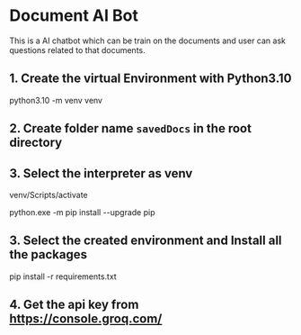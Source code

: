 # Document AI Bot
This is a AI chatbot which can be train on the documents and user can ask questions related to that documents.




## 1. Create the virtual Environment with Python3.10
python3.10 -m venv venv

## 2. Create folder name `savedDocs` in the root directory

## 3. Select the interpreter as venv
venv/Scripts/activate

python.exe -m pip install --upgrade pip

## 3. Select the created environment and Install all the packages
pip install -r requirements.txt


## 4. Get the api key from https://console.groq.com/